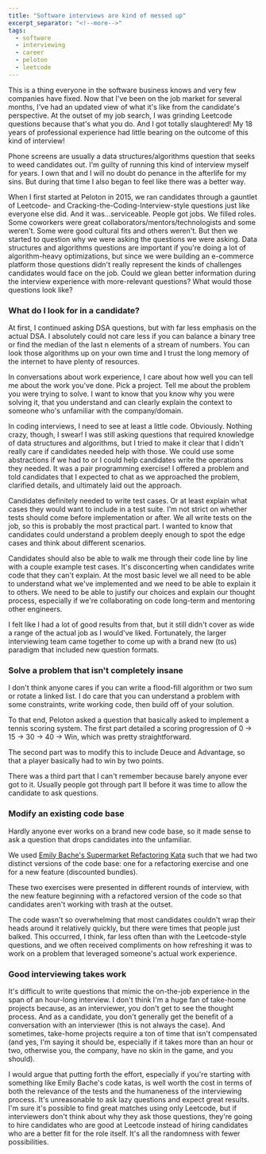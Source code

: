 ```yaml
---
title: "Software interviews are kind of messed up"
excerpt_separator: "<!--more-->"
tags:
  - software
  - interviewing
  - career
  - peloton
  - leetcode
---
```


This is a thing everyone in the software business knows and very few companies have fixed. Now that I've been on the job market for several months, I've had an updated view of what it's like from the candidate's perspective. At the outset of my job search, I was grinding Leetcode questions because that's what you do. And I got totally slaughtered! My 18 years of professional experience had little bearing on the outcome of this kind of interview!

<!--more-->

Phone screens are usually a data structures/algorithms question that seeks to weed candidates out. I'm guilty of running this kind of interview myself for years. I own that and I will no doubt do penance in the afterlife for my sins. But during that time I also began to feel like there was a better way.

When I first started at Peloton in 2015, we ran candidates through a gauntlet of Leetcode- and Cracking-the-Coding-Interview-style questions just like everyone else did. And it was...serviceable. People got jobs. We filled roles. Some coworkers were great collaborators/mentors/technologists and some weren't. Some were good cultural fits and others weren't. But then we started to question why we were asking the questions we were asking. Data structures and algorithms questions are important if you're doing a lot of algorithm-heavy optimizations, but since we were building an e-commerce platform those questions didn't really represent the kinds of challenges candidates would face on the job. Could we glean better information during the interview experience with more-relevant questions? What would those questions look like?

### What do I look for in a candidate?

At first, I continued asking DSA questions, but with far less emphasis on the actual DSA. I absolutely could not care less if you can balance a binary tree or find the median of the last n elements of a stream of numbers. You can look those algorithms up on your own time and I trust the long memory of the internet to have plenty of resources.

In conversations about work experience, I care about how well you can tell me about the work you've done. Pick a project. Tell me about the problem you were trying to solve. I want to know that you know why you were solving it, that you understand and can clearly explain the context to someone who's unfamiliar with the company/domain.

In coding interviews, I need to see at least a little code. Obviously. Nothing crazy, though, I swear! I was still asking questions that required knowledge of data structures and algorithms, but I tried to make it clear that I didn't really care if candidates needed help with those. We could use some abstractions if we had to or I could help candidates write the operations they needed. It was a pair programming exercise! I offered a problem and told candidates that I expected to chat as we approached the problem, clarified details, and ultimately laid out the approach.

Candidates definitely needed to write test cases. Or at least explain what cases they would want to include in a test suite. I'm not strict on whether tests should come before implementation or after. We all write tests on the job, so this is probably the most practical part. I wanted to know that candidates could understand a problem deeply enough to spot the edge cases and think about different scenarios.

Candidates should also be able to walk me through their code line by line with a couple example test cases. It's disconcerting when candidates write code that they can't explain. At the most basic level we all need to be able to understand what we've implemented and we need to be able to explain it to others. We need to be able to justify our choices and explain our thought process, especially if we're collaborating on code long-term and mentoring other engineers.

I felt like I had a lot of good results from that, but it still didn't cover as wide a range of the actual job as I would've liked. Fortunately, the larger interviewing team came together to come up with a brand new (to us) paradigm that included new question formats.

### Solve a problem that isn't completely insane

I don't think anyone cares if you can write a flood-fill algorithm or two sum or rotate a linked list. I do care that you can understand a problem with some constraints, write working code, then build off of your solution.

To that end, Peloton asked a question that basically asked to implement a tennis scoring system. The first part detailed a scoring progression of 0 -> 15 -> 30 -> 40 -> Win, which was pretty straightforward.

The second part was to modify this to include Deuce and Advantage, so that a player basically had to win by two points.

There was a third part that I can't remember because barely anyone ever got to it. Usually people got through part II before it was time to allow the candidate to ask questions.

### Modify an existing code base

Hardly anyone ever works on a brand new code base, so it made sense to ask a question that drops candidates into the unfamiliar.

We used [Emily Bache's Supermarket Refactoring Kata](https://github.com/emilybache/SupermarketReceipt-Refactoring-Kata) such that we had two distinct versions of the code base: one for a refactoring exercise and one for a new feature (discounted bundles).

These two exercises were presented in different rounds of interview, with the new feature beginning with a refactored version of the code so that candidates aren't working with trash at the outset.

The code wasn't so overwhelming that most candidates couldn't wrap their heads around it relatively quickly, but there were times that people just balked. This occurred, I think, far less often than with the Leetcode-style questions, and we often received compliments on how refreshing it was to work on a problem that leveraged someone's actual work experience.

### Good interviewing takes work

It's difficult to write questions that mimic the on-the-job experience in the span of an hour-long interview. I don't think I'm a huge fan of take-home projects because, as an interviewer, you don't get to see the thought process. And as a candidate, you don't generally get the benefit of a conversation with an interviewer (this is not always the case). And sometimes, take-home projects require a ton of time that isn't compensated (and yes, I'm saying it should be, especially if it takes more than an hour or two, otherwise you, the company, have no skin in the game, and you should).

I would argue that putting forth the effort, especially if you're starting with something like Emily Bache's code katas, is well worth the cost in terms of both the relevance of the tests and the humaneness of the interviewing process. It's unreasonable to ask lazy questions and expect great results. I'm sure it's possible to find great matches using only Leetcode, but if interviewers don't think about why they ask those questions, they're going to hire candidates who are good at Leetcode instead of hiring candidates who are a better fit for the role itself. It's all the randomness with fewer possibilities.